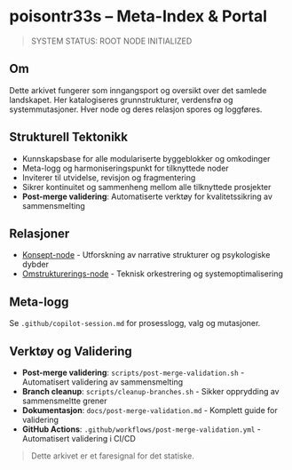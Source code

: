 # poisontr33s – Meta-Index & Portal

> SYSTEM STATUS: ROOT NODE INITIALIZED

## Om
Dette arkivet fungerer som inngangsport og oversikt over det samlede landskapet. Her katalogiseres grunnstrukturer, verdensfrø og systemmutasjoner. Hver node og deres relasjon spores og loggføres.

## Strukturell Tektonikk
- Kunnskapsbase for alle modulariserte byggeblokker og omkodinger
- Meta-logg og harmoniseringspunkt for tilknyttede noder
- Inviterer til utvidelse, revisjon og fragmentering
- Sikrer kontinuitet og sammenheng mellom alle tilknyttede prosjekter
- **Post-merge validering**: Automatiserte verktøy for kvalitetssikring av sammensmelting

## Relasjoner
- [Konsept-node](https://github.com/poisontr33s/PsychoNoir-Kontrapunkt) - Utforskning av narrative strukturer og psykologiske dybder
- [Omstrukturerings-node](https://github.com/poisontr33s/Restructure-MCP-Orchestration) - Teknisk orkestrering og systemoptimalisering

## Meta-logg
Se `.github/copilot-session.md` for prosesslogg, valg og mutasjoner.

## Verktøy og Validering
- **Post-merge validering**: `scripts/post-merge-validation.sh` - Automatisert validering av sammensmelting
- **Branch cleanup**: `scripts/cleanup-branches.sh` - Sikker opprydding av sammensmeltte grener
- **Dokumentasjon**: `docs/post-merge-validation.md` - Komplett guide for validering
- **GitHub Actions**: `.github/workflows/post-merge-validation.yml` - Automatisert validering i CI/CD

> Dette arkivet er et faresignal for det statiske.
